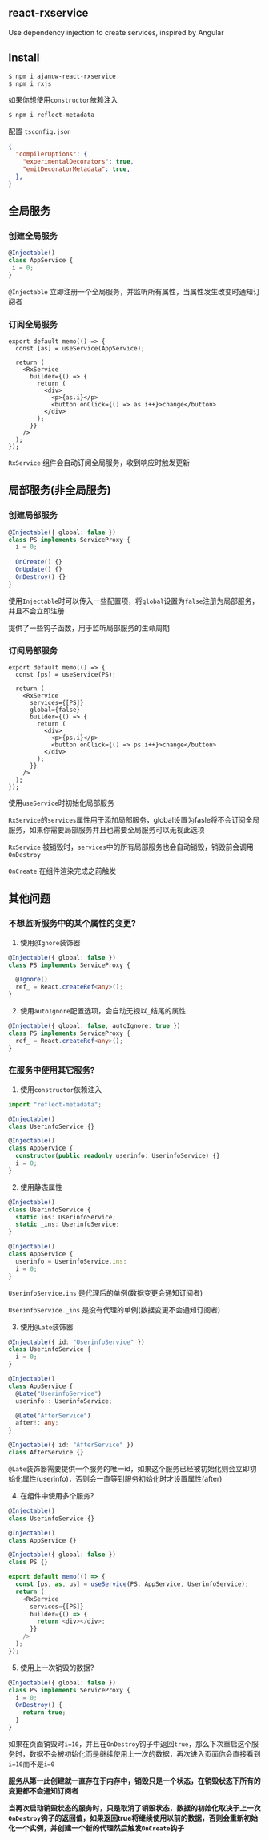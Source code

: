 ## react-rxservice

Use dependency injection to create services, inspired by Angular


## Install
```sh
$ npm i ajanuw-react-rxservice
$ npm i rxjs
```

如果你想使用`constructor`依赖注入

```sh
$ npm i reflect-metadata
```

配置 `tsconfig.json`

```json
{
  "compilerOptions": {
    "experimentalDecorators": true,
    "emitDecoratorMetadata": true,
  },
}
```

## 全局服务

### 创建全局服务
```ts
@Injectable()
class AppService {
 i = 0;
}
```

`@Injectable` 立即注册一个全局服务，并监听所有属性，当属性发生改变时通知订阅者

### 订阅全局服务
```tsx
export default memo(() => {
  const [as] = useService(AppService);

  return (
    <RxService
      builder={() => {
        return (
          <div>
            <p>{as.i}</p>
            <button onClick={() => as.i++}>change</button>
          </div>
        );
      }}
    />
  );
});
```

`RxService` 组件会自动订阅全局服务，收到响应时触发更新


## 局部服务(非全局服务)

### 创建局部服务

```ts
@Injectable({ global: false })
class PS implements ServiceProxy {
  i = 0;
  
  OnCreate() {}
  OnUpdate() {}
  OnDestroy() {}
}
```

使用`Injectable`时可以传入一些配置项，将`global`设置为`false`注册为局部服务，并且不会立即注册

提供了一些钩子函数，用于监听局部服务的生命周期


### 订阅局部服务

```tsx
export default memo(() => {
  const [ps] = useService(PS);

  return (
    <RxService
      services={[PS]}
      global={false}
      builder={() => {
        return (
          <div>
            <p>{ps.i}</p>
            <button onClick={() => ps.i++}>change</button>
          </div>
        );
      }}
    />
  );
});
```

使用`useService`时初始化局部服务

`RxService`的`services`属性用于添加局部服务，global设置为fasle将不会订阅全局服务，如果你需要局部服务并且也需要全局服务可以无视此选项

`RxService` 被销毁时，`services`中的所有局部服务也会自动销毁，销毁前会调用 `OnDestroy`

`OnCreate` 在组件渲染完成之前触发

## 其他问题

### 不想监听服务中的某个属性的变更?

  1. 使用`@Ignore`装饰器
  ```ts
  @Injectable({ global: false })
  class PS implements ServiceProxy {

    @Ignore()
    ref_ = React.createRef<any>();
  }
  ```

   2. 使用`autoIgnore`配置选项，会自动无视以`_`结尾的属性
  ```ts
  @Injectable({ global: false, autoIgnore: true })
  class PS implements ServiceProxy {
    ref_ = React.createRef<any>();
  }
  ```

### 在服务中使用其它服务?

  1. 使用`constructor`依赖注入
  ```ts
  import "reflect-metadata";

  @Injectable()
  class UserinfoService {}

  @Injectable()
  class AppService {
    constructor(public readonly userinfo: UserinfoService) {}
    i = 0;
  }
  ```

  2. 使用静态属性
  ```ts
  @Injectable()
  class UserinfoService {
    static ins: UserinfoService;
    static _ins: UserinfoService;
  }

  @Injectable()
  class AppService {
    userinfo = UserinfoService.ins;
    i = 0;
  }
  ```
   `UserinfoService.ins` 是代理后的单例(数据变更会通知订阅者)

   `UserinfoService._ins` 是没有代理的单例(数据变更不会通知订阅者)

  3. 使用`@Late`装饰器
  ```ts
  @Injectable({ id: "UserinfoService" })
  class UserinfoService {
    i = 0;
  }

  @Injectable()
  class AppService {
    @Late("UserinfoService")
    userinfo!: UserinfoService;

    @Late("AfterService")
    after!: any;
  }

  @Injectable({ id: "AfterService" })
  class AfterService {}
  ```

  `@Late`装饰器需要提供一个服务的唯一id，如果这个服务已经被初始化则会立即初始化属性(userinfo)，否则会一直等到服务初始化时才设置属性(after)

  4. 在组件中使用多个服务?
  ```ts
  @Injectable()
  class UserinfoService {}

  @Injectable()
  class AppService {}

  @Injectable({ global: false })
  class PS {}

  export default memo(() => {
    const [ps, as, us] = useService(PS, AppService, UserinfoService);
    return (
      <RxService
        services={[PS]}
        builder={() => {
          return <div></div>;
        }}
      />
    );
  });
  ```

  5. 使用上一次销毁的数据?
  ```ts
  @Injectable({ global: false })
  class PS implements ServiceProxy {
    i = 0;
    OnDestroy() {
      return true;
    }
  }
  ```

  如果在页面销毁时`i=10`，并且在`OnDestroy`钩子中返回`true`，那么下次重启这个服务时，数据不会被初始化而是继续使用上一次的数据，再次进入页面你会直接看到`i=10`而不是`i=0`

**服务从第一此创建就一直存在于内存中，销毁只是一个状态，在销毁状态下所有的变更都不会通知订阅者**

**当再次启动销毁状态的服务时，只是取消了销毁状态，数据的初始化取决于上一次`OnDestroy`钩子的返回值，如果返回true将继续使用以前的数据，否则会重新初始化一个实例，并创建一个新的代理然后触发`OnCreate`钩子**
